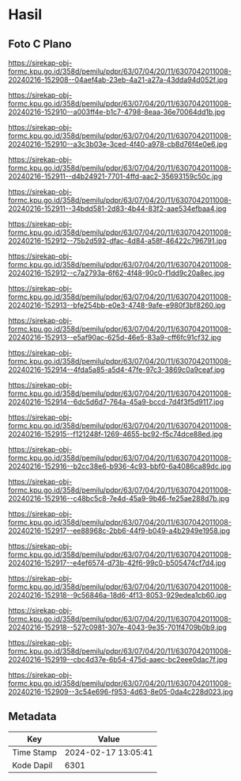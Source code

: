 # Hasil

## Foto C Plano

https://sirekap-obj-formc.kpu.go.id/358d/pemilu/pdpr/63/07/04/20/11/6307042011008-20240216-152908--04aef4ab-23eb-4a21-a27a-43dda94d052f.jpg

https://sirekap-obj-formc.kpu.go.id/358d/pemilu/pdpr/63/07/04/20/11/6307042011008-20240216-152910--a003ff4e-b1c7-4798-8eaa-36e70064dd1b.jpg

https://sirekap-obj-formc.kpu.go.id/358d/pemilu/pdpr/63/07/04/20/11/6307042011008-20240216-152910--a3c3b03e-3ced-4f40-a978-cb8d76f4e0e6.jpg

https://sirekap-obj-formc.kpu.go.id/358d/pemilu/pdpr/63/07/04/20/11/6307042011008-20240216-152911--d4b24921-7701-4ffd-aac2-35693159c50c.jpg

https://sirekap-obj-formc.kpu.go.id/358d/pemilu/pdpr/63/07/04/20/11/6307042011008-20240216-152911--34bdd581-2d83-4b44-83f2-aae534efbaa4.jpg

https://sirekap-obj-formc.kpu.go.id/358d/pemilu/pdpr/63/07/04/20/11/6307042011008-20240216-152912--75b2d592-dfac-4d84-a58f-46422c796791.jpg

https://sirekap-obj-formc.kpu.go.id/358d/pemilu/pdpr/63/07/04/20/11/6307042011008-20240216-152912--c7a2793a-6f62-4f48-90c0-f1dd9c20a8ec.jpg

https://sirekap-obj-formc.kpu.go.id/358d/pemilu/pdpr/63/07/04/20/11/6307042011008-20240216-152913--bfe254bb-e0e3-4748-9afe-e980f3bf8260.jpg

https://sirekap-obj-formc.kpu.go.id/358d/pemilu/pdpr/63/07/04/20/11/6307042011008-20240216-152913--e5af90ac-625d-46e5-83a9-cff6fc91cf32.jpg

https://sirekap-obj-formc.kpu.go.id/358d/pemilu/pdpr/63/07/04/20/11/6307042011008-20240216-152914--4fda5a85-a5d4-47fe-97c3-3869c0a9ceaf.jpg

https://sirekap-obj-formc.kpu.go.id/358d/pemilu/pdpr/63/07/04/20/11/6307042011008-20240216-152914--6dc5d6d7-764a-45a9-bccd-7d4f3f5d9117.jpg

https://sirekap-obj-formc.kpu.go.id/358d/pemilu/pdpr/63/07/04/20/11/6307042011008-20240216-152915--f121248f-1269-4655-bc92-f5c74dce88ed.jpg

https://sirekap-obj-formc.kpu.go.id/358d/pemilu/pdpr/63/07/04/20/11/6307042011008-20240216-152916--b2cc38e6-b936-4c93-bbf0-6a4086ca89dc.jpg

https://sirekap-obj-formc.kpu.go.id/358d/pemilu/pdpr/63/07/04/20/11/6307042011008-20240216-152916--c48bc5c8-7e4d-45a9-9b46-fe25ae288d7b.jpg

https://sirekap-obj-formc.kpu.go.id/358d/pemilu/pdpr/63/07/04/20/11/6307042011008-20240216-152917--ee88968c-2bb6-44f9-b049-a4b2949e1958.jpg

https://sirekap-obj-formc.kpu.go.id/358d/pemilu/pdpr/63/07/04/20/11/6307042011008-20240216-152917--e4ef6574-d73b-42f6-99c0-b505474cf7d4.jpg

https://sirekap-obj-formc.kpu.go.id/358d/pemilu/pdpr/63/07/04/20/11/6307042011008-20240216-152918--9c56846a-18d6-4f13-8053-929edea1cb60.jpg

https://sirekap-obj-formc.kpu.go.id/358d/pemilu/pdpr/63/07/04/20/11/6307042011008-20240216-152918--527c0981-307e-4043-9e35-701f4709b0b9.jpg

https://sirekap-obj-formc.kpu.go.id/358d/pemilu/pdpr/63/07/04/20/11/6307042011008-20240216-152919--cbc4d37e-6b54-475d-aaec-bc2eee0dac7f.jpg

https://sirekap-obj-formc.kpu.go.id/358d/pemilu/pdpr/63/07/04/20/11/6307042011008-20240216-152909--3c54e696-f953-4d63-8e05-0da4c228d023.jpg


## Metadata

| Key        | Value               |
| ---------- | ------------------- |
| Time Stamp | 2024-02-17 13:05:41 |
| Kode Dapil | 6301                |



